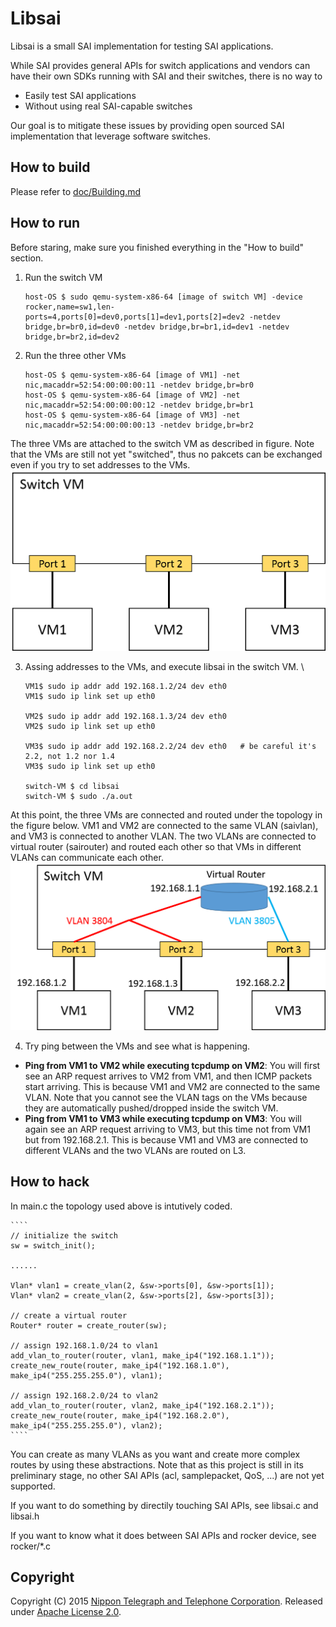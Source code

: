 # Libsai
Libsai is a small SAI implementation for testing SAI applications.

While SAI provides general APIs for switch applications and vendors can have their own SDKs running with SAI and their switches, there is no way to
 - Easily test SAI applications
 - Without using real SAI-capable switches

Our goal is to mitigate these issues by providing open sourced SAI implementation that leverage software switches.

## How to build
Please refer to [doc/Building.md](doc/Building.md)

## How to run
Before staring, make sure you finished everything in the "How to build" section.

1. Run the switch VM

    ```
    host-OS $ sudo qemu-system-x86-64 [image of switch VM] -device rocker,name=sw1,len-ports=4,ports[0]=dev0,ports[1]=dev1,ports[2]=dev2 -netdev bridge,br=br0,id=dev0 -netdev bridge,br=br1,id=dev1 -netdev bridge,br=br2,id=dev2
    ```

2. Run the three other VMs

    ````
    host-OS $ qemu-system-x86-64 [image of VM1] -net nic,macaddr=52:54:00:00:00:11 -netdev bridge,br=br0
    host-OS $ qemu-system-x86-64 [image of VM2] -net nic,macaddr=52:54:00:00:00:12 -netdev bridge,br=br1
    host-OS $ qemu-system-x86-64 [image of VM3] -net nic,macaddr=52:54:00:00:00:13 -netdev bridge,br=br2
    ````
The three VMs are attached to the switch VM as described in figure.
Note that the VMs are still not yet "switched", thus no pakcets can be exchanged even if you try to set addresses to the VMs.
![three VMs are attached to the switch VM](doc/libsai_VM_attached.png)

3. Assing addresses to the VMs, and execute libsai in the switch VM.
\
    ````
    VM1$ sudo ip addr add 192.168.1.2/24 dev eth0
    VM1$ sudo ip link set up eth0

    VM2$ sudo ip addr add 192.168.1.3/24 dev eth0
    VM2$ sudo ip link set up eth0

    VM3$ sudo ip addr add 192.168.2.2/24 dev eth0   # be careful it's 2.2, not 1.2 nor 1.4
    VM3$ sudo ip link set up eth0
    
    switch-VM $ cd libsai
    switch-VM $ sudo ./a.out
    ````
At this point, the three VMs are connected and routed under the topology in the figure below.
VM1 and VM2 are connected to the same VLAN (saivlan), and VM3 is connected to another VLAN.
The two VLANs are connected to virtual router (sairouter) and routed each other so that VMs in different VLANs can communicate each other.
![three VMs are connected and routed under the topology](doc/libsai_VM_connected.png)

4. Try ping between the VMs and see what is happening.
 - **Ping from VM1 to VM2 while executing tcpdump on VM2**: You will first see an ARP request arrives to VM2 from VM1, and then ICMP packets start arriving. This is because VM1 and VM2 are connected to the same VLAN. Note that you cannot see the VLAN tags on the VMs because they are automatically pushed/dropped inside the switch VM.
 - **Ping from VM1 to VM3 while executing tcpdump on VM3**: You will again see an ARP request arriving to VM3, but this time not from VM1 but from 192.168.2.1. This is because VM1 and VM3 are connected to different VLANs and the two VLANs are routed on L3.

## How to hack
In main.c the topology used above is intutively coded.

    ````
    // initialize the switch
    sw = switch_init();

    ......
    
    Vlan* vlan1 = create_vlan(2, &sw->ports[0], &sw->ports[1]);
    Vlan* vlan2 = create_vlan(2, &sw->ports[2], &sw->ports[3]);

    // create a virtual router
    Router* router = create_router(sw);

    // assign 192.168.1.0/24 to vlan1
    add_vlan_to_router(router, vlan1, make_ip4("192.168.1.1"));
    create_new_route(router, make_ip4("192.168.1.0"), make_ip4("255.255.255.0"), vlan1);

    // assign 192.168.2.0/24 to vlan2
    add_vlan_to_router(router, vlan2, make_ip4("192.168.2.1"));
    create_new_route(router, make_ip4("192.168.2.0"), make_ip4("255.255.255.0"), vlan2);
    ````

You can create as many VLANs as you want and create more complex routes by using these abstractions.
Note that as this project is still in its preliminary stage, no other SAI APIs (acl, samplepacket, QoS, ...) are not yet supported.

If you want to do something by directily touching SAI APIs, see libsai.c and libsai.h

If you want to know what it does between SAI APIs and rocker device, see rocker/*.c

## Copyright
Copyright (C) 2015 [Nippon Telegraph and Telephone Corporation](http://www.ntt.co.jp/index_e.html). Released under [Apache License 2.0](LICENSE).
